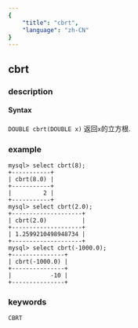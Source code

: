 ```yaml
---
{
    "title": "cbrt",
    "language": "zh-CN"
}
---
```


<!-- 
Licensed to the Apache Software Foundation (ASF) under one
or more contributor license agreements.  See the NOTICE file
distributed with this work for additional information
regarding copyright ownership.  The ASF licenses this file
to you under the Apache License, Version 2.0 (the
"License"); you may not use this file except in compliance
with the License.  You may obtain a copy of the License at
  http://www.apache.org/licenses/LICENSE-2.0
Unless required by applicable law or agreed to in writing,
software distributed under the License is distributed on an
"AS IS" BASIS, WITHOUT WARRANTIES OR CONDITIONS OF ANY
KIND, either express or implied.  See the License for the
specific language governing permissions and limitations
under the License.
-->

## cbrt

### description
#### Syntax

`DOUBLE cbrt(DOUBLE x)`
返回`x`的立方根.

### example

```
mysql> select cbrt(8);
+-----------+
| cbrt(8.0) |
+-----------+
|         2 |
+-----------+
mysql> select cbrt(2.0);
+--------------------+
| cbrt(2.0)          |
+--------------------+
| 1.2599210498948734 |
+--------------------+
mysql> select cbrt(-1000.0);
+---------------+
| cbrt(-1000.0) |
+---------------+
|           -10 |
+---------------+
```

### keywords
	CBRT
